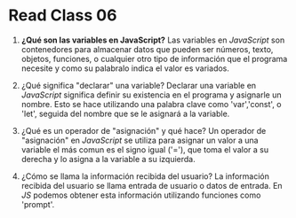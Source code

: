 # Read Class 06

1. **¿Qué son las variables en JavaScript?**
Las variables en *JavaScript* son contenedores para almacenar datos que pueden ser números, texto, objetos, funciones, o cualquier otro tipo de información que el programa necesite y como su palabralo indica el valor es variados.

2. ¿Qué significa "declarar" una variable?
Declarar una variable en *JavaScript* significa definir su existencia en el programa y asignarle un nombre. Esto se hace utilizando una palabra clave como 'var','const', o 'let', seguida del nombre que se le asignará a la variable.

3. ¿Qué es un operador de "asignación" y qué hace?
Un operador de "asignación" en *JavaScript* se utiliza para asignar un valor a una variable el más comun es el signo igual ('='), que toma el valor a su derecha y lo asigna a la variable a su izquierda.

4. ¿Cómo se llama la información recibida del usuario?
La información recibida del usuario se llama entrada de usuario o datos de entrada. En *JS* podemos obtener esta información utilizando funciones como 'prompt'.